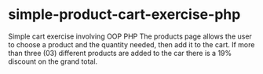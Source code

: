 # simple-product-cart-exercise-php
Simple cart exercise involving OOP PHP
The products page allows the user to choose a product and the quantity needed, then add it to the cart.
If more than three (03) different products are added to the car there is a 19% discount on the grand total. 
